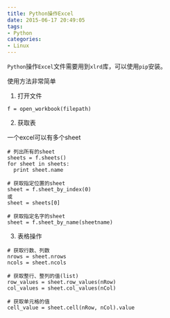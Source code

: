 ```yaml
---
title: Python操作Excel
date: 2015-06-17 20:49:05
tags:
- Python
categories:
- Linux
---
```


`Python`操作`Excel`文件需要用到`xlrd`库，可以使用`pip`安装。

使用方法非常简单

1. 打开文件
```
f = open_workbook(filepath)
```

2. 获取表

一个excel可以有多个sheet

```
# 列出所有的sheet
sheets = f.sheets()
for sheet in sheets:
  print sheet.name

# 获取指定位置的sheet
sheet = f.sheet_by_index(0)
或
sheet = sheets[0]

# 获取指定名字的sheet
sheet = f.sheet_by_name(sheetname)
```

3. 表格操作

```
# 获取行数、列数
nrows = sheet.nrows
ncols = sheet.ncols

# 获取整行、整列的值(list)
row_values = sheet.row_values(nRow)
col_values = sheet.col_values(nCol)

# 获取单元格的值
cell_value = sheet.cell(nRow, nCol).value
```
